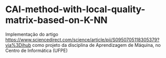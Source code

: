 # CAI-method-with-local-quality-matrix-based-on-K-NN
Implementação do artigo https://www.sciencedirect.com/science/article/pii/S0950705118305379?via%3Dihub como projeto da disciplina de Aprendizagem de Máquina, no Centro de Informática (UFPE)
